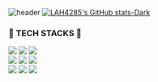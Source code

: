 ![header](https://capsule-render.vercel.app/api?type=rounded&color=timeGradient&text=WELCOME!%20MY%20GitHub👋&animation=fadeIn&fontAlignY=55)
[![LAH4285's GitHub stats-Dark](https://github-readme-stats.vercel.app/api?username=LAH4285)](https://github.com/anuraghazra/github-readme-stats&show_icons=true&theme=radical)

### 🔨 TECH STACKS 🔨
<div style="display:flex; flex-direction:column; align-items:flex-start;">
<div>
<img src="https://img.shields.io/badge/JAVA-007396?style==for-the-badge&logo=JAVA&logoColor=white">
<img src="https://img.shields.io/badge/Python-3766AB?style=flat-square&logo=Python&logoColor=white"/>
  <img src="https://img.shields.io/badge/html5-E34F26?style=flat-square&logo=html5&logoColor=white"><br>
<img src="https://img.shields.io/badge/MySQL-4479A1?style=for-the-badge&logo=MySQL&logoColor=white">
<img src="https://img.shields.io/badge/Spring-6DB33F?style=for-the-badge&logo=Spring&logoColor=white">
<img src="https://img.shields.io/badge/Spring Boot-6DB33F?style=for-the-badge&logo=spring boot&logoColor=white"><br>
  <img src="https://img.shields.io/badge/github-181717?style=for-the-badge&logo=github&logoColor=white">
<img src="https://img.shields.io/badge/apache tomcat-F8DC75?style=for-the-badge&logo=apachetomcat&logoColor=black">
<img src="https://img.shields.io/badge/bootstrap-7952B3?style=flat-square&logo=bootstrap&logoColor=white">
</div>
</div>

<!--
**LAH4285/LAH4285** is a ✨ _special_ ✨ repository because its `README.md` (this file) appears on your GitHub profile.

Here are some ideas to get you started:

- 🔭 I’m currently working on ...
- 🌱 I’m currently learning ...
- 👯 I’m looking to collaborate on ...
- 🤔 I’m looking for help with ...
- 💬 Ask me about ...
- 📫 How to reach me: ...
- 😄 Pronouns: ...
- ⚡ Fun fact: ...
-->
